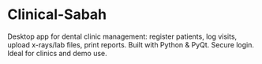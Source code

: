 # Clinical-Sabah
Desktop app for dental clinic management: register patients, log visits, upload x-rays/lab files, print reports. Built with Python &amp; PyQt. Secure login. Ideal for clinics and demo use.
